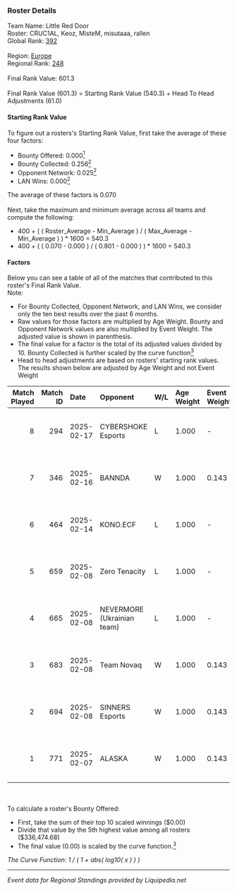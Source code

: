 ### Roster Details<br />
Team Name: Little Red Door<br />
Roster: CRUC1AL, Keoz, MisteM, misutaaa, rallen<br />
Global Rank: [392](../standings_global.md)<br />
<br />
Region: [Europe]( ../standings_europe.md)<br />
Regional Rank: [248]( ../standings_europe.md)<br />
<br />
Final Rank Value:  601.3<br />
<br />
Final Rank Value (601.3) = Starting Rank Value (540.3) + Head To Head Adjustments (61.0)<br />

#### Starting Rank Value<br />
To figure out a rosters's Starting Rank Value, first take the average of these four factors:<br />
- Bounty Offered: 0.000[<sup>1</sup>](#table2)
- Bounty Collected: 0.256[<sup>2</sup>](#table1)
- Opponent Network: 0.025[<sup>2</sup>](#table1)
- LAN Wins: 0.000[<sup>2</sup>](#table1)

The average of these factors is 0.070<br />
<br />
Next, take the maximum and minimum average across all teams and compute the following:<br />
- 400 + ( ( Roster_Average - Min_Average ) / ( Max_Average - Min_Average ) ) * 1600 = 540.3
- 400 + ( ( 0.070 - 0.000 ) / ( 0.801 - 0.000 ) ) * 1600 = 540.3


#### Factors<br />
Below you can see a table of all of the matches that contributed to this roster's Final Rank Value.<br />
Note:<br />

- For Bounty Collected, Opponent Network, and LAN Wins, we consider only the ten best results over the past 6 months.
- Raw values for those factors are multiplied by Age Weight. Bounty and Opponent Network values are also multiplied by Event Weight. The adjusted value is shown in parenthesis.
- The final value for a factor is the total of its adjusted values divided by 10. Bounty Collected is further scaled by the curve function[<sup>3</sup>](#curveFunction)
- Head to head adjustments are based on rosters' starting rank values. The results shown below are adjusted by Age Weight and not Event Weight
<span id="table1"></span><br />


| Match Played | Match ID | Date       | Opponent                   | W/L | Age Weight | Event Weight | Bounty Collected | Opponent Network | LAN Wins  | H2H Adj. | Roster                                     |
| -: | -: | :- | :- | :- | :- | :- | :- | :- | :- | -: | :- |
|            8 |      294 | 2025-02-17 | CYBERSHOKE Esports         | L   | 1.000      | -            | -                | -                | -         |    -5.28 | CRUC1AL, Keoz, MisteM, misutaaa, rallen    |
|            7 |      346 | 2025-02-16 | BANNDA                     | W   | 1.000      | 0.143        | 0.000 (0.000)    | 0.000 (0.000)    | 0 (0.000) |     7.06 | CRUC1AL, Keoz, MisteM, misutaaa, rallen    |
|            6 |      464 | 2025-02-14 | KONO.ECF                   | L   | 1.000      | -            | -                | -                | -         |   -11.69 | CRUC1AL, MisteM, misutaaa, rallen, REDSTAR |
|            5 |      659 | 2025-02-08 | Zero Tenacity              | L   | 1.000      | -            | -                | -                | -         |    -6.10 | Bymas, CacaNito, CRUC1AL, misutaaa, rallen |
|            4 |      665 | 2025-02-08 | NEVERMORE (Ukrainian team) | L   | 1.000      | -            | -                | -                | -         |    -6.87 | Bymas, CacaNito, CRUC1AL, misutaaa, rallen |
|            3 |      683 | 2025-02-08 | Team Novaq                 | W   | 1.000      | 0.143        | 0.030 (0.004)    | 0.396 (0.057)    | 0 (0.000) |    29.79 | Bymas, CacaNito, CRUC1AL, misutaaa, rallen |
|            2 |      694 | 2025-02-08 | SINNERS Esports            | W   | 1.000      | 0.143        | 0.027 (0.004)    | 0.451 (0.064)    | 0 (0.000) |    26.97 | Bymas, CacaNito, CRUC1AL, misutaaa, rallen |
|            1 |      771 | 2025-02-07 | ALASKA                     | W   | 1.000      | 0.143        | 0.030 (0.004)    | 0.875 (0.125)    | 0 (0.000) |    27.08 | Bymas, CacaNito, CRUC1AL, misutaaa, rallen |

<br />
<span id="table2"></span><br />
To calculate a roster's Bounty Offered:<br />

- First, take the sum of their top 10 scaled winnings ($0.00)
- Divide that value by the 5th highest value among all rosters ($336,474.68)
- The final value (0.00) is scaled by the curve function.[<sup>3</sup>](#curveFunction)

<span id="curveFunction"></span>_The Curve Function: 1 / ( 1 + abs( log10( x ) ) )_<br />

---
_Event data for Regional Standings provided by Liquipedia.net_<br />
